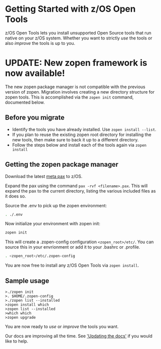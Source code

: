 # Getting Started with z/OS Open Tools

z/OS Open Tools lets you install unsupported Open Source tools that run native on your z/OS system. 
Whether you want to strictly _use_ the tools or also _improve_ the tools is up to you.

# UPDATE: New zopen framework is now available!

The new zopen package manager is not compatible with the previous version of zopen. Migration involves creating a new directory structure for zopen tools. This is accomplished via the `zopen init` command, documented below.

## Before you migrate
* Identify the tools you have already installed. Use `zopen install --list`.
* If you plan to reuse the existing zopen root directory for installing the new tools, then make sure to back it up to a different directory.
* Follow the steps below and install each of the tools again via `zopen install`

## Getting the zopen package manager

Download the latest [meta pax](https://github.com/ZOSOpenTools/meta/releases) to z/OS.

Expand the pax using the command ```pax -rvf <filename>.pax```.  This will expand the pax to the current directory, listing the various included files as it does so.

Source the .env to pick up the zopen environment:
```bash
. ./.env
```

Now initialize your environment with zopen init:
```bash
zopen init
```

This will create a .zopen-config configuration `<zopen_root>/etc/`. You can source this in your envrionment or add it to your .bashrc or .profile.

```bash
. <zopen_root>/etc/.zopen-config
```

You are now free to install any z/OS Open Tools via `zopen install`.

## Sample usage
```
>./zopen init
>. $HOME/.zopen-config
>./zopen list --installed
>zopen install which
>zopen list --installed
>which which
>zopen upgrade
```

You are now ready to _use_ or _improve_ the tools you want.

Our docs are improving all the time. See ['Updating the docs'](../UpdateDocs) if you would like to help.
